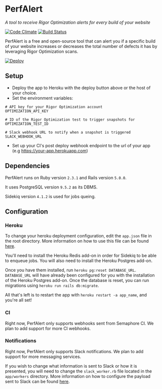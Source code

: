 # PerfAlert
_A tool to receive Rigor Optimization alerts for every build of your website_

[![Code Climate](https://codeclimate.com/github/Rigor/PerfAlert/badges/gpa.svg)](https://codeclimate.com/github/Rigor/PerfAlert) [![Build Status](https://travis-ci.org/Rigor/PerfAlert.svg?branch=master)](https://travis-ci.org/Rigor/PerfAlert)

PerfAlert is a free and open-source tool that can alert you if a specific build of your website increases or decreases
the total number of defects it has by leveraging Rigor Optimization scans.

[![Deploy](https://www.herokucdn.com/deploy/button.svg)](https://heroku.com/deploy)

## Setup

* Deploy the app to Heroku with the deploy button above or the host of your choice.
* Set the environment variables:
```
# API key for your Rigor Optimization account
OPTIMIZATION_API_KEY

# ID of the Rigor Optimization test to trigger snapshots for
OPTIMIZATION_TEST_ID

# Slack webhook URL to notify when a snapshot is triggered
SLACK_WEBHOOK_URL
```
* Set up your CI's post deploy webhook endpoint to the url of your app (e.g https://your-app.herokuapp.com)

## Dependencies

PerfAlert runs on Ruby version `2.3.1` and Rails version `5.0.0`.

It uses PostgreSQL version `9.5.2` as its DBMS.

Sidekiq version `4.1.2` is used for jobs queing.

## Configuration

### Heroku

To change your heroku deployment configuration, edit the `app.json` file in the root directory. More information on how
to use this file can be found [here](https://devcenter.heroku.com/articles/app-json-schema).

You'll need to install the Heroku Redis add-on in order for Sidekiq to be able to enqueue jobs.
You will also need to install the Heroku Postgres add-on.

Once you have them installed, run `heroku pg:reset DATABASE_URL`. `DATABASE_URL` will have already been configured for you with the
installation of the Heroku Postgres add-on. Once the database is reset, you can run migrations using `heroku run rails db:migrate`.

All that's left is to restart the app with `heroku restart -a app_name`, and you're all set!
### CI

Right now, PerfAlert only supports webhooks sent from Semaphore CI. We plan to add support for more CI webhooks.

### Notifications

Right now, PerfAlert only supports Slack notifications. We plan to add support for more messaging services.

If you wish to change what information is sent to Slack or how it is presented, you will need to change the `slack_worker.rb`
file located in the `app/workers` directory. More information on how to configure the payload sent to Slack can be found [here](https://api.slack.com/incoming-webhooks).

